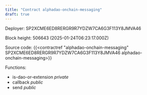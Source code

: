 ```yaml
---
title: "Contract alphadao-onchain-messaging"
draft: true
---
```

Deployer: SP2XCME6ED8RERGR9R7YDZW7CA6G3F113Y8JMVA46


 



Block height: 506643 (2025-01-24T06:23:17.000Z)

Source code: {{<contractref "alphadao-onchain-messaging" SP2XCME6ED8RERGR9R7YDZW7CA6G3F113Y8JMVA46 alphadao-onchain-messaging>}}

Functions:

* is-dao-or-extension _private_
* callback _public_
* send _public_
